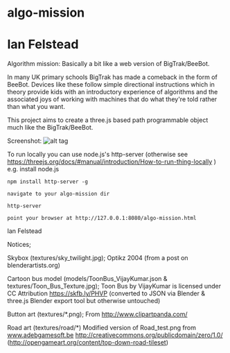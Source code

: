 # algo-mission
# Ian Felstead

Algorithm mission: Basically a bit like a web version of BigTrak/BeeBot.

In many UK primary schools BigTrak has made a comeback in the form of BeeBot.
Devices like these follow simple directional instructions which in theory provide kids with an introductory experience of algorithms and the associated joys of working with machines that do what they're told rather than what you want.

This project aims to create a three.js based path programmable object much like the BigTrak/BeeBot.

Screenshot:
![alt tag](https://cloud.githubusercontent.com/assets/5990178/19145914/21829310-8ba9-11e6-9619-04fbb6d4f722.JPG)

To run locally you can use node.js's http-server (otherwise see https://threejs.org/docs/#manual/introduction/How-to-run-thing-locally )
e.g.
	install node.js

	npm install http-server -g

	navigate to your algo-mission dir

	http-server

	point your browser at http://127.0.0.1:8080/algo-mission.html

Ian Felstead

Notices;

Skybox (textures/sky_twilight.jpg);
Optikz 2004 (from a post on blenderartists.org)

Cartoon bus model (models/ToonBus_VijayKumar.json & textures/Toon_Bus_Texture.jpg);
Toon Bus by VijayKumar is licensed under CC Attribution https://skfb.ly/PHVP
(converted to JSON via Blender & three.js Blender export tool but otherwise untouched)

Button art (textures/*.png);
From http://www.clipartpanda.com/

Road art (textures/road/*)
Modified version of Road_test.png from www.adebgamesoft.be
http://creativecommons.org/publicdomain/zero/1.0/
(http://opengameart.org/content/top-down-road-tileset)
